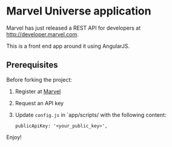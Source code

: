 # Marvel Universe application

Marvel has just released a REST API for developers at http://developer.marvel.com.

This is a front end app around it using AngularJS.

## Prerequisites

Before forking the project:

1. Register at [Marvel](http://developer.marvel.com)
2. Request an API key
3. Update `config.js` in `app/scripts/ with the following content:

    ```
	publicApiKey: '<your_public_key>',
    ```

Enjoy!